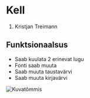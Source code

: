 # Kell

1. Kristjan Treimann

## Funktsionaalsus

* Saab kuulata 2 erinevat lugu
* Fonti saab muuta
* Saab muuta taustavärvi
* Saab muuta kirjavärvi

![Kuvatõmmis](https://www.upload.ee/image/10045392/screen.png)